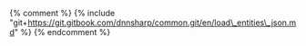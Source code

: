 {% comment %} {% include "git+https://git.gitbook.com/dnnsharp/common.git/en/load\_entities\_json.md" %} {% endcomment %}

